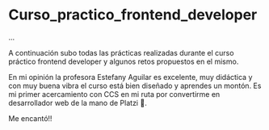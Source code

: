 # Curso_practico_frontend_developer

...

A continuación subo todas las prácticas realizadas durante el curso práctico frontend developer y algunos retos propuestos en el mismo.

En mi opinión la profesora Estefany Aguilar es excelente, muy didáctica y con muy buena vibra el curso está bien diseñado y aprendes un montón. Es mi primer acercamiento con CCS en mi ruta por convertirme en desarrollador web de la mano de Platzi 💚.

Me encantó!!
